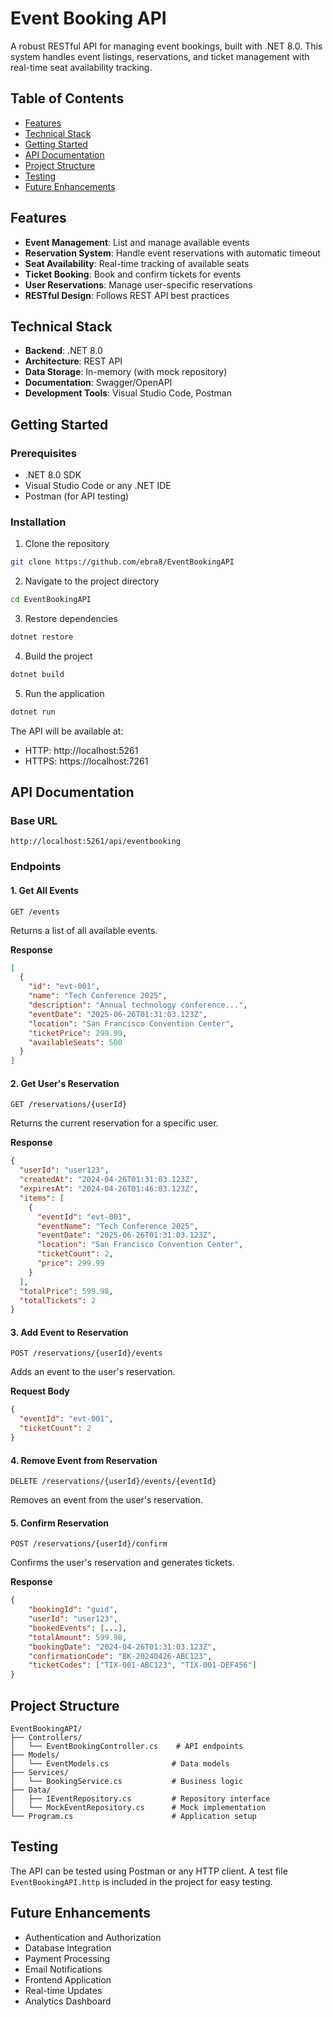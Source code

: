 # Event Booking API

A robust RESTful API for managing event bookings, built with .NET 8.0. This system handles event listings, reservations, and ticket management with real-time seat availability tracking.

## Table of Contents

- [Features](#features)
- [Technical Stack](#technical-stack)
- [Getting Started](#getting-started)
- [API Documentation](#api-documentation)
- [Project Structure](#project-structure)
- [Testing](#testing)
- [Future Enhancements](#future-enhancements)

## Features

- **Event Management**: List and manage available events
- **Reservation System**: Handle event reservations with automatic timeout
- **Seat Availability**: Real-time tracking of available seats
- **Ticket Booking**: Book and confirm tickets for events
- **User Reservations**: Manage user-specific reservations
- **RESTful Design**: Follows REST API best practices

## Technical Stack

- **Backend**: .NET 8.0
- **Architecture**: REST API
- **Data Storage**: In-memory (with mock repository)
- **Documentation**: Swagger/OpenAPI
- **Development Tools**: Visual Studio Code, Postman

## Getting Started

### Prerequisites

- .NET 8.0 SDK
- Visual Studio Code or any .NET IDE
- Postman (for API testing)

### Installation

1. Clone the repository

```bash
git clone https://github.com/ebra8/EventBookingAPI
```

2. Navigate to the project directory

```bash
cd EventBookingAPI
```

3. Restore dependencies

```bash
dotnet restore
```

4. Build the project

```bash
dotnet build
```

5. Run the application

```bash
dotnet run
```

The API will be available at:

- HTTP: http://localhost:5261
- HTTPS: https://localhost:7261

## API Documentation

### Base URL

```
http://localhost:5261/api/eventbooking
```

### Endpoints

#### 1. Get All Events

```http
GET /events
```

Returns a list of all available events.

**Response**

```json
[
  {
    "id": "evt-001",
    "name": "Tech Conference 2025",
    "description": "Annual technology conference...",
    "eventDate": "2025-06-26T01:31:03.123Z",
    "location": "San Francisco Convention Center",
    "ticketPrice": 299.99,
    "availableSeats": 500
  }
]
```

#### 2. Get User's Reservation

```http
GET /reservations/{userId}
```

Returns the current reservation for a specific user.

**Response**

```json
{
  "userId": "user123",
  "createdAt": "2024-04-26T01:31:03.123Z",
  "expiresAt": "2024-04-26T01:46:03.123Z",
  "items": [
    {
      "eventId": "evt-001",
      "eventName": "Tech Conference 2025",
      "eventDate": "2025-06-26T01:31:03.123Z",
      "location": "San Francisco Convention Center",
      "ticketCount": 2,
      "price": 299.99
    }
  ],
  "totalPrice": 599.98,
  "totalTickets": 2
}
```

#### 3. Add Event to Reservation

```http
POST /reservations/{userId}/events
```

Adds an event to the user's reservation.

**Request Body**

```json
{
  "eventId": "evt-001",
  "ticketCount": 2
}
```

#### 4. Remove Event from Reservation

```http
DELETE /reservations/{userId}/events/{eventId}
```

Removes an event from the user's reservation.

#### 5. Confirm Reservation

```http
POST /reservations/{userId}/confirm
```

Confirms the user's reservation and generates tickets.

**Response**

```json
{
    "bookingId": "guid",
    "userId": "user123",
    "bookedEvents": [...],
    "totalAmount": 599.98,
    "bookingDate": "2024-04-26T01:31:03.123Z",
    "confirmationCode": "BK-20240426-ABC123",
    "ticketCodes": ["TIX-001-ABC123", "TIX-001-DEF456"]
}
```

## Project Structure

```
EventBookingAPI/
├── Controllers/
│   └── EventBookingController.cs    # API endpoints
├── Models/
│   └── EventModels.cs              # Data models
├── Services/
│   └── BookingService.cs           # Business logic
├── Data/
│   ├── IEventRepository.cs         # Repository interface
│   └── MockEventRepository.cs      # Mock implementation
└── Program.cs                      # Application setup
```

## Testing

The API can be tested using Postman or any HTTP client. A test file `EventBookingAPI.http` is included in the project for easy testing.

## Future Enhancements

- Authentication and Authorization
- Database Integration
- Payment Processing
- Email Notifications
- Frontend Application
- Real-time Updates
- Analytics Dashboard
